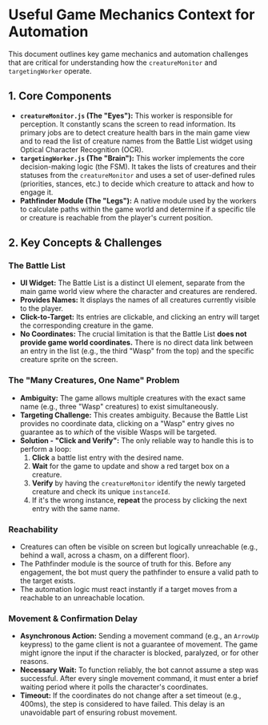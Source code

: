 # Useful Game Mechanics Context for Automation

This document outlines key game mechanics and automation challenges that are critical for understanding how the `creatureMonitor` and `targetingWorker` operate.

## 1. Core Components

*   **`creatureMonitor.js` (The "Eyes"):** This worker is responsible for perception. It constantly scans the screen to read information. Its primary jobs are to detect creature health bars in the main game view and to read the list of creature names from the Battle List widget using Optical Character Recognition (OCR).
*   **`targetingWorker.js` (The "Brain"):** This worker implements the core decision-making logic (the FSM). It takes the lists of creatures and their statuses from the `creatureMonitor` and uses a set of user-defined rules (priorities, stances, etc.) to decide which creature to attack and how to engage it.
*   **Pathfinder Module (The "Legs"):** A native module used by the workers to calculate paths within the game world and determine if a specific tile or creature is reachable from the player's current position.

## 2. Key Concepts & Challenges

### The Battle List

*   **UI Widget:** The Battle List is a distinct UI element, separate from the main game world view where the character and creatures are rendered.
*   **Provides Names:** It displays the names of all creatures currently visible to the player.
*   **Click-to-Target:** Its entries are clickable, and clicking an entry will target the corresponding creature in the game.
*   **No Coordinates:** The crucial limitation is that the Battle List **does not provide game world coordinates.** There is no direct data link between an entry in the list (e.g., the third "Wasp" from the top) and the specific creature sprite on the screen.

### The "Many Creatures, One Name" Problem

*   **Ambiguity:** The game allows multiple creatures with the exact same name (e.g., three "Wasp" creatures) to exist simultaneously.
*   **Targeting Challenge:** This creates ambiguity. Because the Battle List provides no coordinate data, clicking on a "Wasp" entry gives no guarantee as to *which* of the visible Wasps will be targeted.
*   **Solution - "Click and Verify":** The only reliable way to handle this is to perform a loop:
    1.  **Click** a battle list entry with the desired name.
    2.  **Wait** for the game to update and show a red target box on a creature.
    3.  **Verify** by having the `creatureMonitor` identify the newly targeted creature and check its unique `instanceId`.
    4.  If it's the wrong instance, **repeat** the process by clicking the next entry with the same name.

### Reachability

*   Creatures can often be visible on screen but logically unreachable (e.g., behind a wall, across a chasm, on a different floor).
*   The Pathfinder module is the source of truth for this. Before any engagement, the bot must query the pathfinder to ensure a valid path to the target exists.
*   The automation logic must react instantly if a target moves from a reachable to an unreachable location.

### Movement & Confirmation Delay

*   **Asynchronous Action:** Sending a movement command (e.g., an `ArrowUp` keypress) to the game client is not a guarantee of movement. The game might ignore the input if the character is blocked, paralyzed, or for other reasons.
*   **Necessary Wait:** To function reliably, the bot cannot assume a step was successful. After every single movement command, it must enter a brief waiting period where it polls the character's coordinates.
*   **Timeout:** If the coordinates do not change after a set timeout (e.g., 400ms), the step is considered to have failed. This delay is an unavoidable part of ensuring robust movement.

